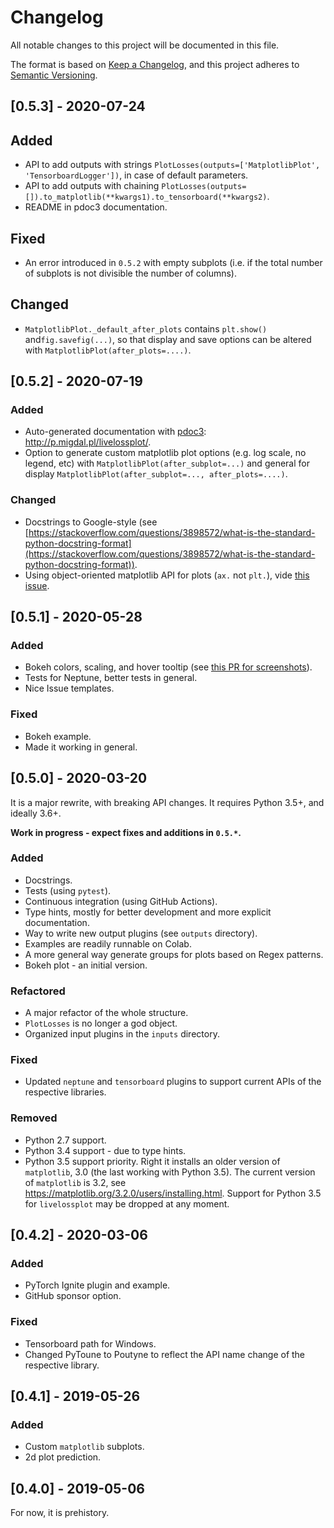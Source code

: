 # Changelog

All notable changes to this project will be documented in this file.

The format is based on [Keep a Changelog](https://keepachangelog.com/en/1.0.0/),
and this project adheres to [Semantic Versioning](https://semver.org/spec/v2.0.0.html).

## [0.5.3] - 2020-07-24

## Added

- API to add outputs with strings `PlotLosses(outputs=['MatplotlibPlot', 'TensorboardLogger'])`, in case of default parameters.
- API to add outputs with chaining `PlotLosses(outputs=[]).to_matplotlib(**kwargs1).to_tensorboard(**kwargs2)`.
- README in pdoc3 documentation.

## Fixed

- An error introduced in `0.5.2` with empty subplots (i.e. if the total number of subplots is not divisible the number of columns).

## Changed

- `MatplotlibPlot._default_after_plots` contains `plt.show()` and`fig.savefig(...)`, so that display and save options can be altered with `MatplotlibPlot(after_plots=....)`.

## [0.5.2] - 2020-07-19

### Added

- Auto-generated documentation with [pdoc3](https://pypi.org/project/pdoc3/): <http://p.migdal.pl/livelossplot/>.
- Option to generate custom matplotlib plot options (e.g. log scale, no legend, etc) with `MatplotlibPlot(after_subplot=...)` and general for display `MatplotlibPlot(after_subplot=..., after_plots=....)`.

### Changed

- Docstrings to Google-style (see [https://stackoverflow.com/questions/3898572/what-is-the-standard-python-docstring-format](https://stackoverflow.com/questions/3898572/what-is-the-standard-python-docstring-format)).
- Using object-oriented matplotlib API for plots (`ax.` not `plt.`), vide [this issue](https://github.com/stared/livelossplot/issues/16).

## [0.5.1] - 2020-05-28

### Added

- Bokeh colors, scaling, and hover tooltip (see [this PR for screenshots](https://github.com/stared/livelossplot/pull/106)).
- Tests for Neptune, better tests in general.
- Nice Issue templates.

### Fixed

- Bokeh example.
- Made it working in general.

## [0.5.0] - 2020-03-20

It is a major rewrite, with breaking API changes.
It requires Python 3.5+, and ideally 3.6+.

**Work in progress - expect fixes and additions in `0.5.*`.**

### Added

- Docstrings.
- Tests (using `pytest`).
- Continuous integration (using GitHub Actions).
- Type hints, mostly for better development and more explicit documentation.
- Way to write new output plugins (see `outputs` directory).
- Examples are readily runnable on Colab.
- A more general way generate groups for plots based on Regex patterns.
- Bokeh plot - an initial version.

### Refactored

- A major refactor of the whole structure.
- `PlotLosses` is no longer a god object.
- Organized input plugins in the `inputs` directory.

### Fixed

- Updated `neptune` and `tensorboard` plugins to support current APIs of the respective libraries.

### Removed

- Python 2.7 support.
- Python 3.4 support - due to type hints.
- Python 3.5 support priority. Right it installs an older version of `matplotlib`, 3.0 (the last working with Python 3.5). The current version of `matplotlib` is 3.2, see https://matplotlib.org/3.2.0/users/installing.html. Support for Python 3.5 for `livelossplot` may be dropped at any moment.

## [0.4.2] - 2020-03-06

### Added

- PyTorch Ignite plugin and example.
- GitHub sponsor option.

### Fixed

- Tensorboard path for Windows.
- Changed PyToune to Poutyne to reflect the API name change of the respective library.

## [0.4.1] - 2019-05-26

### Added

- Custom `matplotlib` subplots.
- 2d plot prediction.

## [0.4.0] - 2019-05-06

For now, it is prehistory.

